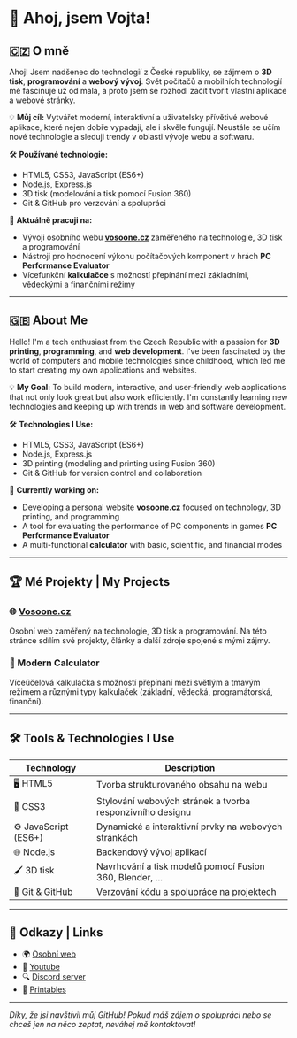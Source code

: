 # 👋 Ahoj, jsem Vojta!

## 🇨🇿 O mně
Ahoj! Jsem nadšenec do technologií z České republiky, se zájmem o **3D tisk**, **programování** a **webový vývoj**. Svět počítačů a mobilních technologií mě fascinuje už od mala, a proto jsem se rozhodl začít tvořit vlastní aplikace a webové stránky.

💡 **Můj cíl:** Vytvářet moderní, interaktivní a uživatelsky přívětivé webové aplikace, které nejen dobře vypadají, ale i skvěle fungují. Neustále se učím nové technologie a sleduji trendy v oblasti vývoje webu a softwaru.

🛠️ **Používané technologie:**
- HTML5, CSS3, JavaScript (ES6+)
- Node.js, Express.js
- 3D tisk (modelování a tisk pomocí Fusion 360)
- Git & GitHub pro verzování a spolupráci

🔭 **Aktuálně pracuji na:**
- Vývoji osobního webu **[vosoone.cz](https://vosoone.cz)** zaměřeného na technologie, 3D tisk a programování
- Nástroji pro hodnocení výkonu počítačových komponent v hrách **PC Performance Evaluator**
- Vícefunkční **kalkulačce** s možností přepínání mezi základními, vědeckými a finančními režimy

---

## 🇬🇧 About Me
Hello! I'm a tech enthusiast from the Czech Republic with a passion for **3D printing**, **programming**, and **web development**. I've been fascinated by the world of computers and mobile technologies since childhood, which led me to start creating my own applications and websites.

💡 **My Goal:** To build modern, interactive, and user-friendly web applications that not only look great but also work efficiently. I'm constantly learning new technologies and keeping up with trends in web and software development.

🛠️ **Technologies I Use:**
- HTML5, CSS3, JavaScript (ES6+)
- Node.js, Express.js
- 3D printing (modeling and printing using Fusion 360)
- Git & GitHub for version control and collaboration

🔭 **Currently working on:**
- Developing a personal website **[vosoone.cz](https://vosoone.cz)** focused on technology, 3D printing, and programming
- A tool for evaluating the performance of PC components in games **PC Performance Evaluator**
- A multi-functional **calculator** with basic, scientific, and financial modes

---

## 🏆 Mé Projekty | My Projects

### 🌐 [Vosoone.cz](https://vosoone.cz)
Osobní web zaměřený na technologie, 3D tisk a programování. Na této stránce sdílím své projekty, články a další zdroje spojené s mými zájmy.

### 🔢 Modern Calculator
Víceúčelová kalkulačka s možností přepínání mezi světlým a tmavým režimem a různými typy kalkulaček (základní, vědecká, programátorská, finanční).

---

## 🛠️ Tools & Technologies I Use
| Technology | Description |
|------------|-------------|
| 🖥️ HTML5   | Tvorba strukturovaného obsahu na webu |
| 🎨 CSS3    | Stylování webových stránek a tvorba responzivního designu |
| ⚙️ JavaScript (ES6+) | Dynamické a interaktivní prvky na webových stránkách |
| 🌐 Node.js | Backendový vývoj aplikací |
| 🖌️ 3D tisk | Navrhování a tisk modelů pomocí Fusion 360, Blender, ... |
| 💾 Git & GitHub | Verzování kódu a spolupráce na projektech |

---

## 🔗 Odkazy | Links
- 🌍 [Osobní web](https://vosoone.cz)
- 💼 [Youtube](https://www.youtube.com/@vosoone)
- 🔍 [Discord server](https://discord.gg/uREdrVvfcs)
- 🧊 [Printables](https://www.printables.com/@Vosoone_1929383)

---

*Díky, že jsi navštívil můj GitHub! Pokud máš zájem o spolupráci nebo se chceš jen na něco zeptat, neváhej mě kontaktovat!*
